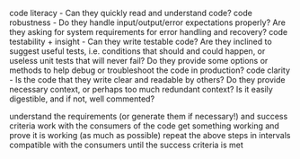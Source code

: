 code literacy - Can they quickly read and understand code?
code robustness - Do they handle input/output/error expectations properly? Are they asking for system requirements for error handling and recovery?
code testability + insight - Can they write testable code? Are they inclined to suggest useful tests, i.e. conditions that should and could happen, or useless unit tests that will never fail? Do they provide some options or methods to help debug or troubleshoot the code in production? 
code clarity - Is the code that they write clear and readable by others? Do they provide necessary context, or perhaps too much redundant context? Is it easily digestible, and if not, well commented?

understand the requirements (or generate them if necessary!) and success criteria
work with the consumers of the code 
get something working and prove it is working (as much as possible)
repeat the above steps in intervals compatible with the consumers until the success criteria is met